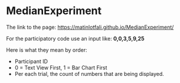 # MedianExperiment

The link to the page: https://matinlotfali.github.io/MedianExperiment/

For the participatory code use an input like: **0,0,3,5,9,25**

Here is what they mean by order:
 - Participant ID
 - 0 = Text View First, 1 = Bar Chart First
 - Per each trial, the count of numbers that are being displayed.
